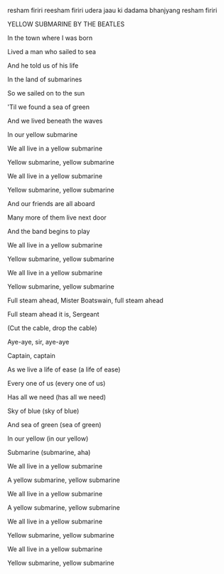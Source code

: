 resham firiri reesham firiri
udera jaau ki dadama bhanjyang resham firiri

YELLOW SUBMARINE BY THE BEATLES

In the town where I was born

Lived a man who sailed to sea

And he told us of his life

In the land of submarines

So we sailed on to the sun

'Til we found a sea of green

And we lived beneath the waves

In our yellow submarine

We all live in a yellow submarine

Yellow submarine, yellow submarine

We all live in a yellow submarine

Yellow submarine, yellow submarine

And our friends are all aboard

Many more of them live next door

And the band begins to play

We all live in a yellow submarine

Yellow submarine, yellow submarine

We all live in a yellow submarine

Yellow submarine, yellow submarine

Full steam ahead, Mister Boatswain, full steam ahead

Full steam ahead it is, Sergeant

(Cut the cable, drop the cable)

Aye-aye, sir, aye-aye

Captain, captain

As we live a life of ease (a life of ease)

Every one of us (every one of us)

Has all we need (has all we need)

Sky of blue (sky of blue)

And sea of green (sea of green)

In our yellow (in our yellow)

Submarine (submarine, aha)

We all live in a yellow submarine

A yellow submarine, yellow submarine

We all live in a yellow submarine

A yellow submarine, yellow submarine

We all live in a yellow submarine

Yellow submarine, yellow submarine

We all live in a yellow submarine

Yellow submarine, yellow submarine
